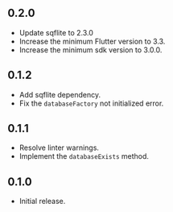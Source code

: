 ## 0.2.0

* Update sqflite to 2.3.0
* Increase the minimum Flutter version to 3.3.
* Increase the minimum sdk version to 3.0.0.

## 0.1.2

* Add sqflite dependency.
* Fix the `databaseFactory` not initialized error.

## 0.1.1

* Resolve linter warnings.
* Implement the `databaseExists` method.

## 0.1.0

* Initial release.
